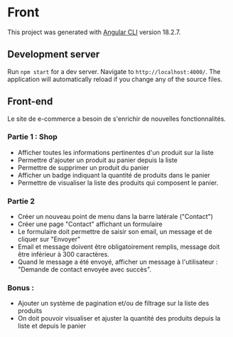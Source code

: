 # Front

This project was generated with [Angular CLI](https://github.com/angular/angular-cli) version 18.2.7.

## Development server

Run `npm start` for a dev server. Navigate to `http://localhost:4000/`. The application will automatically reload if you change any of the source files.

## Front-end

Le site de e-commerce a besoin de s'enrichir de nouvelles fonctionnalités.

### Partie 1 : Shop

- Afficher toutes les informations pertinentes d'un produit sur la liste
- Permettre d'ajouter un produit au panier depuis la liste
- Permettre de supprimer un produit du panier
- Afficher un badge indiquant la quantité de produits dans le panier
- Permettre de visualiser la liste des produits qui composent le panier.

### Partie 2

- Créer un nouveau point de menu dans la barre latérale ("Contact")
- Créer une page "Contact" affichant un formulaire
- Le formulaire doit permettre de saisir son email, un message et de cliquer sur "Envoyer"
- Email et message doivent être obligatoirement remplis, message doit être inférieur à 300 caractères.
- Quand le message a été envoyé, afficher un message à l'utilisateur : "Demande de contact envoyée avec succès".

### Bonus :

- Ajouter un système de pagination et/ou de filtrage sur la liste des produits
- On doit pouvoir visualiser et ajuster la quantité des produits depuis la liste et depuis le panier 

